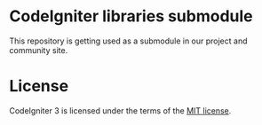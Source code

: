 # CodeIgniter libraries submodule

This repository is getting used as a submodule in our project and community site.

# License

CodeIgniter 3 is licensed under the terms of the [MIT license](http://www.codeigniter.com/userguide3/license.html).
